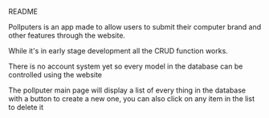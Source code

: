 README

Pollputers is an app made to allow users to submit their computer brand and other features through the website.

While it's in early stage development all the CRUD function works.

There is no account system yet so every model in the database can be controlled using the website 

The pollputer main page will display a list of every thing in the database with a button to create a new one,
you can also click on any item in the list to delete it
